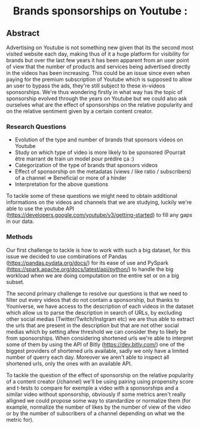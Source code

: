 # <p style="text-align: center;"> Brands sponsorships on Youtube :</p>

## Abstract 

  Advertising on Youtube is not something new given that its the second most visited website each day, making thus of it a huge platform for visibility for brands but over the last few years it has been apparent from an user point of view that the number of products and services being advertised directly in the videos has been increasing. This could be an issue since even when paying for the premium subscription of Youtube which is supposed to allow an user to bypass the ads, they're still subject to these in-videos sponsorships. We're thus wondering firstly in what way has the topic of sponsorship evolved through the years on Youtube but we could also ask ourselves what are the effect of sponsorships on the relative popularity and on the relative sentiment given by a certain content creator. 

### Research Questions

- Evolution of the type and number of brands that sponsors videos on Youtube
- Study on which type of video is more likely to be sponsored (Pourrait être marrant de train un model pour prédire ça :)
- Categorization of the type of brands that sponsors videos
- Effect of sponsorship on the metadatas (views / like ratio / subscribers) of a channel => Beneficial or more of a hinder
- Interpretation for the above questions

To tackle some of these questions we might need to obtain additional informations on the videos and channels that we are studying, luckily we're able to use the youtube API (https://developers.google.com/youtube/v3/getting-started) to fill any gaps in our data.

### Methods

Our first challenge to tackle is how to work with such a big dataset, for this issue we decided to use combinations of Pandas (https://pandas.pydata.org/docs/) for its ease of use  and PySpark (https://spark.apache.org/docs/latest/api/python/) to handle the big workload when we are doing computation on the entire set or on a big subset.

The second primary challenge to resolve our questions is that we need to filter out every videos that do not contain a sponsorship, but thanks to Youniverse, we have access to the description of each videos in the dataset which allow us to parse the description in search of URLs, by excluding other social medias (Twitter/Twitch/Instgram etc) we are thus able to extract the urls that are present in the description but that are not other social medias which by setting afew threshold we can consider they to likely be from sponsorships. When considering shortened urls we're able to interpret some of them by using the API of Bitly (https://dev.bitly.com/) one of the biggest providers of shortened urls available, sadly we only have a limited number of querry each day. Moreover we aren't able to inspect all shortened urls, only the ones with an available API.

To tackle the question of the effect of sponsorship on the relative popularity of a content creator (/channel) we'll be using pairing using propensity score and t-tests to compare for exemple a video with a sponsorships and a similar video without sponsorship, obviously if some metrics aren't really alligned we could propose some way to standardize or normalize them (for example, normalize the number of likes by the number of view of the video or by the number of subscribers of a channel depending on what we the metric for).

                                                      
